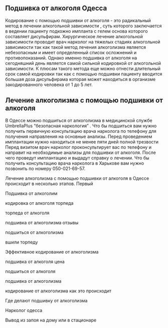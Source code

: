
## Подшивка от алкоголя Одесса

Кодирование с помощью подшивки от алкоголя - это радикальный метод в лечении алкогольной зависимости , суть которого заключается в ведении пациенту подкожно импланта с гелем основа которого составляет дисульфирам. Хирургическое лечение алкогольной зависимости проводит врач нарколог на тяжелых стадиях алкогольной зависимости так как такой метод лечения алкоголизма является небезопасным и имеет определенный список осложнений и противопоказаний. Однако именно подшивка от алкоголя на сегодняшний день является самой сильной кодировкой от алкогольной зависимости. К плюсам такого метода еще можно отнести длительный срок самой кодировки так как с помощью подшивки пациенту вводится большая доза дисульфирама которая может находиться  в организме закодированного человека от 1 до 5 лет.

## Лечение алкоголизма с помощью подшивки от алкоголя

В Одессе можно подшиться от алкоголизма в медицинской службе UmbrellaPlus “безопасная наркология” . Что бы подшиться вам нужно получить первичную консультацию врача нарколога по телефону для получения направления на основные анализы. Перед проведением имплантации нужно находиться не менее  пяти дней полной трезвости Перед визитом врач нарколог проконсультирует вас по телефону и направит на необходимые анализы для подшивки от алкоголя. После чего проведут имплантацию и выдадут справку о лечении. Что бы получить консультацию врача нарколога в Харькове вам нужно позвонить по номеру 050-021-69-57.

Лечение алкоголизма с помощью подшивки от алкоголя в Одессе происходит в несколько этапов. Первый 

Подшивка от алкоголим

кодировка от алкоголя торпеда

торпеда от алкоголя

подшивка от алкоголизма отзывы

подшиться от алкоголизма

вшили торпеду

Эффективное кодирование от алкоголизма

подшивка от алкоголя цена

подшиться от алкоголя

подшивка от алкоголизма

кодирование от алкоголизма как это происходит

Где делают подшивку от алкоголизма

Нарколог одесса

Вывод из запоя на дому или в стационаре
